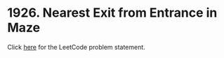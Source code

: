 # 1926. Nearest Exit from Entrance in Maze

Click [here](https://leetcode.com/problems/nearest-exit-from-entrance-in-maze/description/)
for the LeetCode problem statement.
